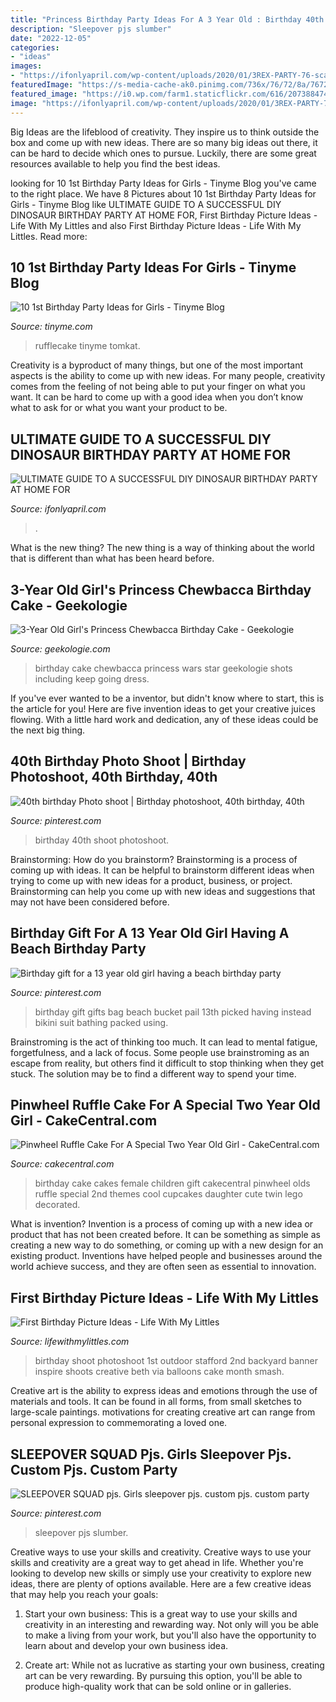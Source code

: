 ```yaml
---
title: "Princess Birthday Party Ideas For A 3 Year Old : Birthday 40th Shoot Photoshoot"
description: "Sleepover pjs slumber"
date: "2022-12-05"
categories:
- "ideas"
images:
- "https://ifonlyapril.com/wp-content/uploads/2020/01/3REX-PARTY-76-scaled.jpg"
featuredImage: "https://s-media-cache-ak0.pinimg.com/736x/76/72/8a/76728a1e4aed6ab0101801395933e05e.jpg"
featured_image: "https://i0.wp.com/farm1.staticflickr.com/616/20738847472_71edc87d1f_c.jpg?resize=533%2C800&amp;ssl=1"
image: "https://ifonlyapril.com/wp-content/uploads/2020/01/3REX-PARTY-76-scaled.jpg"
---
```



Big Ideas are the lifeblood of creativity. They inspire us to think outside the box and come up with new ideas. There are so many big ideas out there, it can be hard to decide which ones to pursue. Luckily, there are some great resources available to help you find the best ideas.

	

		
looking for 10 1st Birthday Party Ideas for Girls - Tinyme Blog you've came to the right place. We have 8 Pictures about 10 1st Birthday Party Ideas for Girls - Tinyme Blog like ULTIMATE GUIDE TO A SUCCESSFUL DIY DINOSAUR BIRTHDAY PARTY AT HOME FOR, First Birthday Picture Ideas - Life With My Littles and also First Birthday Picture Ideas - Life With My Littles. Read more:
		
    
## 10 1st Birthday Party Ideas For Girls - Tinyme Blog

<img loading=lazy src="https://www.tinyme.com/blog/wp-content/uploads/10-first-birthday-party-ideas-for-girls/10-First-Birthday-Party-Ideas-for-Girls-9.jpg" onerror="this.onerror=null;this.src='https://tse4.mm.bing.net/th?id=OIP.rWbTayHthDh5XT--bjHKEwAAAA&amp;pid=15.1';" alt="10 1st Birthday Party Ideas for Girls - Tinyme Blog">

_Source: tinyme.com_

>rufflecake tinyme tomkat. 

	

Creativity is a byproduct of many things, but one of the most important aspects is the ability to come up with new ideas. For many people, creativity comes from the feeling of not being able to put your finger on what you want. It can be hard to come up with a good idea when you don’t know what to ask for or what you want your product to be.

    
## ULTIMATE GUIDE TO A SUCCESSFUL DIY DINOSAUR BIRTHDAY PARTY AT HOME FOR

<img loading=lazy src="https://ifonlyapril.com/wp-content/uploads/2020/01/3REX-PARTY-76-scaled.jpg" onerror="this.onerror=null;this.src='https://tse3.mm.bing.net/th?id=OIP.Its4Ro4SLNWX04ralA4JxQHaLG&amp;pid=15.1';" alt="ULTIMATE GUIDE TO A SUCCESSFUL DIY DINOSAUR BIRTHDAY PARTY AT HOME FOR">

_Source: ifonlyapril.com_

>. 

	

What is the new thing?
The new thing is a way of thinking about the world that is different than what has been heard before.

    
## 3-Year Old Girl&#039;s Princess Chewbacca Birthday Cake - Geekologie

<img loading=lazy src="http://geekologie.com/2015/12/11/princess-chewbacca-cake-2.jpg" onerror="this.onerror=null;this.src='https://tse1.mm.bing.net/th?id=OIP.Ar4_ZBq49PrsLHBonFxwXAHaKW&amp;pid=15.1';" alt="3-Year Old Girl&#039;s Princess Chewbacca Birthday Cake - Geekologie">

_Source: geekologie.com_

>birthday cake chewbacca princess wars star geekologie shots including keep going dress. 

	

If you've ever wanted to be a inventor, but didn't know where to start, this is the article for you! Here are five invention ideas to get your creative juices flowing. With a little hard work and dedication, any of these ideas could be the next big thing.

    
## 40th Birthday Photo Shoot | Birthday Photoshoot, 40th Birthday, 40th

<img loading=lazy src="https://i.pinimg.com/736x/9d/1e/4f/9d1e4fd3f5ce4df5689dea387a847995.jpg" onerror="this.onerror=null;this.src='https://tse3.mm.bing.net/th?id=OIP.XvMS81-cWLq8EqMj2QeXCAHaLH&amp;pid=15.1';" alt="40th birthday Photo shoot | Birthday photoshoot, 40th birthday, 40th">

_Source: pinterest.com_

>birthday 40th shoot photoshoot. 

	

Brainstorming: How do you brainstorm?
Brainstorming is a process of coming up with ideas. It can be helpful to brainstorm different ideas when trying to come up with new ideas for a product, business, or project. Brainstorming can help you come up with new ideas and suggestions that may not have been considered before.

    
## Birthday Gift For A 13 Year Old Girl Having A Beach Birthday Party

<img loading=lazy src="https://s-media-cache-ak0.pinimg.com/736x/76/72/8a/76728a1e4aed6ab0101801395933e05e.jpg" onerror="this.onerror=null;this.src='https://tse3.mm.bing.net/th?id=OIP.CzTII_FQwMfZgcQtA_4sFgHaJ6&amp;pid=15.1';" alt="Birthday gift for a 13 year old girl having a beach birthday party">

_Source: pinterest.com_

>birthday gift gifts bag beach bucket pail 13th picked having instead bikini suit bathing packed using. 

	

Brainstroming is the act of thinking too much. It can lead to mental fatigue, forgetfulness, and a lack of focus. Some people use brainstroming as an escape from reality, but others find it difficult to stop thinking when they get stuck. The solution may be to find a different way to spend your time.

    
## Pinwheel Ruffle Cake For A Special Two Year Old Girl - CakeCentral.com

<img loading=lazy src="https://cdn001.cakecentral.com/gallery/2015/03/900_894425gmiQ_pinwheel-ruffle-cake-for-a-special-two-year-old-girl.jpg" onerror="this.onerror=null;this.src='https://tse2.mm.bing.net/th?id=OIP.3WdiKtSPGk1JNB_mgDXcNwHaLH&amp;pid=15.1';" alt="Pinwheel Ruffle Cake For A Special Two Year Old Girl - CakeCentral.com">

_Source: cakecentral.com_

>birthday cake cakes female children gift cakecentral pinwheel olds ruffle special 2nd themes cool cupcakes daughter cute twin lego decorated. 

	

What is invention?
Invention is a process of coming up with a new idea or product that has not been created before. It can be something as simple as creating a new way to do something, or coming up with a new design for an existing product. Inventions have helped people and businesses around the world achieve success, and they are often seen as essential to innovation.

    
## First Birthday Picture Ideas - Life With My Littles

<img loading=lazy src="https://i0.wp.com/farm1.staticflickr.com/616/20738847472_71edc87d1f_c.jpg?resize=533%2C800&amp;ssl=1" onerror="this.onerror=null;this.src='https://tse1.mm.bing.net/th?id=OIP.515MXH0RfHrVTVVEwUo3lgHaLH&amp;pid=15.1';" alt="First Birthday Picture Ideas - Life With My Littles">

_Source: lifewithmylittles.com_

>birthday shoot photoshoot 1st outdoor stafford 2nd backyard banner inspire shoots creative beth via balloons cake month smash. 

	

Creative art is the ability to express ideas and emotions through the use of materials and tools. It can be found in all forms, from small sketches to large-scale paintings. motivations for creating creative art can range from personal expression to commemorating a loved one.

    
## SLEEPOVER SQUAD Pjs. Girls Sleepover Pjs. Custom Pjs. Custom Party

<img loading=lazy src="https://i.pinimg.com/736x/e3/a4/de/e3a4de0b90f8b2157c29d1a4351e24da.jpg" onerror="this.onerror=null;this.src='https://tse4.mm.bing.net/th?id=OIP.bKxUlx7VsDSgaJiNniuElAHaHP&amp;pid=15.1';" alt="SLEEPOVER SQUAD pjs. Girls sleepover pjs. custom pjs. custom party">

_Source: pinterest.com_

>sleepover pjs slumber. 

	

Creative ways to use your skills and creativity.
Creative ways to use your skills and creativity are a great way to get ahead in life. Whether you're looking to develop new skills or simply use your creativity to explore new ideas, there are plenty of options available. Here are a few creative ideas that may help you reach your goals:
1. Start your own business: This is a great way to use your skills and creativity in an interesting and rewarding way. Not only will you be able to make a living from your work, but you'll also have the opportunity to learn about and develop your own business idea.

2. Create art: While not as lucrative as starting your own business, creating art can be very rewarding. By pursuing this option, you'll be able to produce high-quality work that can be sold online or in galleries.


